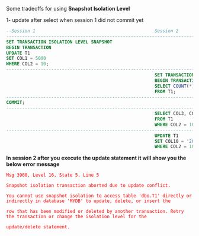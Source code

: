 <p>Some tradeoffs for using <b>Snapshot Isolation Level</b></p>
<p>1- update after select when session 1 did not commit yet</p>

```SQL
--Session 1                                             Session 2
--------------------------------------------------------------------------------------------------------
SET TRANSACTION ISOLATION LEVEL SNAPSHOT
BEGIN TRANSACTION
UPDATE T1
SET COL1 = 5000
WHERE COL2 = 10;
--------------------------------------------------------------------------------------------------------
                                                        SET TRANSACTION ISOLATION LEVEL SNAPSHOT
                                                        BEGIN TRANSACTION
                                                        SELECT COUNT(*)
                                                        FROM T1;
--------------------------------------------------------------------------------------------------------
COMMIT;
--------------------------------------------------------------------------------------------------------
                                                        SELECT COL3, COL4, COL5, COL6, COL7
                                                        FROM T1
                                                        WHERE COL2 = 10;
--------------------------------------------------------------------------------------------------------
                                                        UPDATE T1
                                                        SET COL10 = '2000-01-01 01:10:20'
                                                        WHERE COL2 = 10;

```
**In session 2 after you execute the update statement it will show you the below error message**

<p><code style="color : red">Msg 3960, Level 16, State 5, Line 5</code></p>
<p><code style="color :red">Snapshot isolation transaction aborted due to update conflict.</code></p>
<p><code style="color : red">You cannot use snapshot isolation to access table 'dbo.T1' directly or indirectly in database 'MYDB' to update, delete, or insert the</code></p>
<p><code style="color : red">row that has been modified or deleted by another transaction. Retry the transaction or change the isolation level for the</code></p>
<p><code style="color : red">update/delete statement.</code></p>


